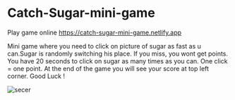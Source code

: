# Catch-Sugar-mini-game

Play game online https://catch-sugar-mini-game.netlify.app

Mini game where you need to click on picture of sugar as fast as u can.Sugar is randomly switching his place. If you miss, you wont get points.
You have 20 seconds to click on sugar as many times as you can. One click = one point.
At the end of the game you will see your score at top left corner. Good Luck !

![secer](https://user-images.githubusercontent.com/109210895/184370670-2703c1bb-d624-4735-9079-0ff49b164a9b.jpg)
